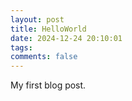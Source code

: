 ```yaml
---
layout: post
title: HelloWorld
date: 2024-12-24 20:10:01
tags:
comments: false
---
```


My first blog post.

<!-- more -->

